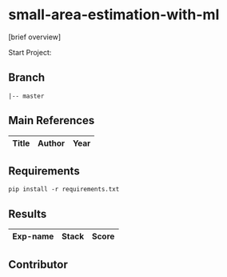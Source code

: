 # small-area-estimation-with-ml
[brief overview]

Start Project:

## Branch
```
|-- master
```

## Main References
Title|Author|Year
---|---|---

## Requirements
```
pip install -r requirements.txt
```

## Results
Exp-name|Stack|Score
---|---|---

## Contributor
